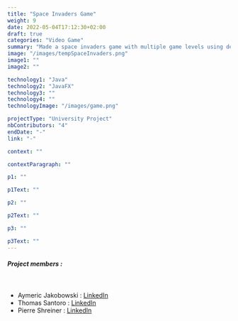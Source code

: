 ```yaml
---
title: "Space Invaders Game"
weight: 9
date: 2022-05-04T17:12:30+02:00
draft: true
categories: "Video Game"
summary: "Made a space invaders game with multiple game levels using design patterns."
image: "/images/tempSpaceInvaders.png"
image1: ""
image2: ""

technology1: "Java"
technology2: "JavaFX"
technology3: ""
technology4: ""
technologyImage: "/images/game.png"

projectType: "University Project"
nbContributors: "4"
endDate: "-"
link: "-"

context: ""

contextParagraph: ""

p1: ""

p1Text: ""

p2: ""

p2Text: ""

p3: ""

p3Text: ""
---
```


##### Project members :
&nbsp;
- Aymeric Jakobowski : [LinkedIn](https://www.linkedin.com/in/aymeric-jakobowski/)
- Thomas Santoro : [LinkedIn](https://www.linkedin.com/in/thomas-santoro/)
- Pierre Shreiner : [LinkedIn](https://www.linkedin.com/in/pierre-schreiner/)
